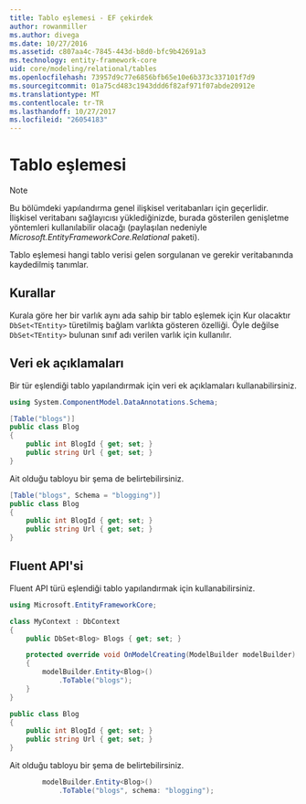 ```yaml
---
title: Tablo eşlemesi - EF çekirdek
author: rowanmiller
ms.author: divega
ms.date: 10/27/2016
ms.assetid: c807aa4c-7845-443d-b8d0-bfc9b42691a3
ms.technology: entity-framework-core
uid: core/modeling/relational/tables
ms.openlocfilehash: 73957d9c77e6856bfb65e10e6b373c337101f7d9
ms.sourcegitcommit: 01a75cd483c1943ddd6f82af971f07abde20912e
ms.translationtype: MT
ms.contentlocale: tr-TR
ms.lasthandoff: 10/27/2017
ms.locfileid: "26054183"
---
```

# <a name="table-mapping"></a>Tablo eşlemesi

> [!NOTE]  
> Bu bölümdeki yapılandırma genel ilişkisel veritabanları için geçerlidir. İlişkisel veritabanı sağlayıcısı yüklediğinizde, burada gösterilen genişletme yöntemleri kullanılabilir olacağı (paylaşılan nedeniyle *Microsoft.EntityFrameworkCore.Relational* paketi).

Tablo eşlemesi hangi tablo verisi gelen sorgulanan ve gerekir veritabanında kaydedilmiş tanımlar.

## <a name="conventions"></a>Kurallar

Kurala göre her bir varlık aynı ada sahip bir tablo eşlemek için Kur olacaktır `DbSet<TEntity>` türetilmiş bağlam varlıkta gösteren özelliği. Öyle değilse `DbSet<TEntity>` bulunan sınıf adı verilen varlık için kullanılır.

## <a name="data-annotations"></a>Veri ek açıklamaları

Bir tür eşlendiği tablo yapılandırmak için veri ek açıklamaları kullanabilirsiniz.

``` csharp
using System.ComponentModel.DataAnnotations.Schema;
```
``` csharp
[Table("blogs")]
public class Blog
{
    public int BlogId { get; set; }
    public string Url { get; set; }
}
```

Ait olduğu tabloyu bir şema de belirtebilirsiniz.

``` csharp
[Table("blogs", Schema = "blogging")]
public class Blog
{
    public int BlogId { get; set; }
    public string Url { get; set; }
}
```

## <a name="fluent-api"></a>Fluent API'si

Fluent API türü eşlendiği tablo yapılandırmak için kullanabilirsiniz.

``` csharp
using Microsoft.EntityFrameworkCore;
```
``` csharp
class MyContext : DbContext
{
    public DbSet<Blog> Blogs { get; set; }

    protected override void OnModelCreating(ModelBuilder modelBuilder)
    {
        modelBuilder.Entity<Blog>()
            .ToTable("blogs");
    }
}

public class Blog
{
    public int BlogId { get; set; }
    public string Url { get; set; }
}
```

Ait olduğu tabloyu bir şema de belirtebilirsiniz.

<!-- [!code-csharp[Main](samples/core/relational/Modeling/FluentAPI/Samples/Relational/TableAndSchema.cs?highlight=2)] -->
``` csharp
        modelBuilder.Entity<Blog>()
            .ToTable("blogs", schema: "blogging");
```
